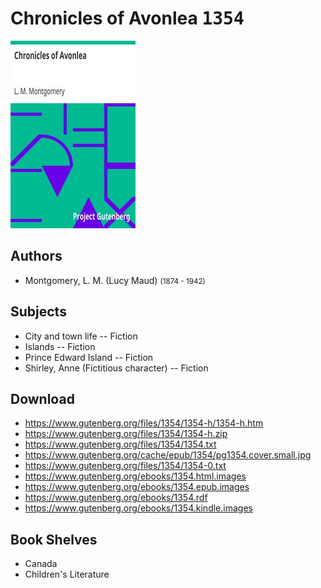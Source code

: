 # Chronicles of Avonlea <kbd>1354</kbd>

![](./cover.medium.jpg "")

## Authors


 - Montgomery, L. M. (Lucy Maud) <small>(1874 - 1942)</small>

## Subjects


 - City and town life -- Fiction
 - Islands -- Fiction
 - Prince Edward Island -- Fiction
 - Shirley, Anne (Fictitious character) -- Fiction

## Download


 - https://www.gutenberg.org/files/1354/1354-h/1354-h.htm
 - https://www.gutenberg.org/files/1354/1354-h.zip
 - https://www.gutenberg.org/files/1354/1354.txt
 - https://www.gutenberg.org/cache/epub/1354/pg1354.cover.small.jpg
 - https://www.gutenberg.org/files/1354/1354-0.txt
 - https://www.gutenberg.org/ebooks/1354.html.images
 - https://www.gutenberg.org/ebooks/1354.epub.images
 - https://www.gutenberg.org/ebooks/1354.rdf
 - https://www.gutenberg.org/ebooks/1354.kindle.images

## Book Shelves


 - Canada
 - Children's Literature
